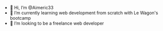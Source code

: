 - 👋 Hi, I’m @Aimeric33
- 🌱 I’m currently learning web development from scratch with Le Wagon's bootcamp
- 💞️ I’m looking to be a freelance web developer 

<!---
Aimeric33/Aimeric33 is a ✨ special ✨ repository because its `README.md` (this file) appears on your GitHub profile.
You can click the Preview link to take a look at your changes.
--->
